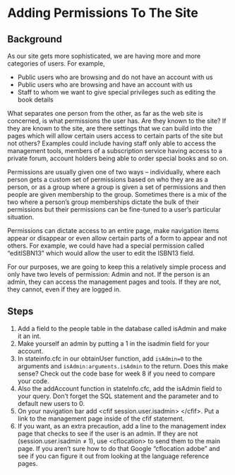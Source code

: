 # Adding Permissions To The Site

## Background

As our site gets more sophisticated, we are having more and more categories of users. For example,

* Public users who are browsing and do not have an account with us
* Public users who are browsing and have an account with us
* Staff to whom we want to give special privileges such as editing the book details

What separates one person from the other, as far as the web site is concerned, is what permissions the user has. Are they known to the site? If they are known to the site, are there settings that we can build into the pages which will allow certain users access to certain parts of the site but not others? Examples could include having staff only able to access the management tools, members of a subscription service having access to a private forum, account holders being able to order special books and so on.

Permissions are usually given one of two ways – individually, where each person gets a custom set of permissions based on who they are as a person, or as a group where a group is given a set of permissions and then people are given membership to the group. Sometimes there is a mix of the two where a person’s group memberships dictate the bulk of their permissions but their permissions can be fine-tuned to a user’s particular situation.

Permissions can dictate access to an entire page, make navigation items appear or disappear or even allow certain parts of a form to appear and not others. For example, we could have had a special permission called “editISBN13” which would allow the user to edit the ISBN13 field.

For our purposes, we are going to keep this a relatively simple process and only have two levels of permission: Admin and not. If the person is an admin, they can access the management pages and tools. If they are not, they cannot, even if they are logged in.

## Steps

1. Add a field to the people table in the database called isAdmin and make it an int.
2. Make yourself an admin by putting a 1 in the isadmin field for your account.
3. In stateinfo.cfc in our obtainUser function, add `isAdmin=0` to the arguments and `isAdmin:arguments.isAdmin` to the return. Does this make sense? Check out the code base for week 8 if you need to compare your code.
4. Also the addAccount function in stateInfo.cfc, add the isAdmin field to your query. Don’t forget the SQL statement and the parameter and to default new users to 0.
5. On your navigation bar add \<cfif session.user.isadmin> \</cfif>. Put a link to the management page inside of the cfif statement.
6. If you want, as an extra precaution, add a line to the management index page that checks to see if the user is an admin. If they are not (session.user.isadmin ≠ 1), use \<cflocation> to send them to the main page. If you aren’t sure how to do that Google “cflocation adobe” and see if you can figure it out from looking at the language reference pages.
